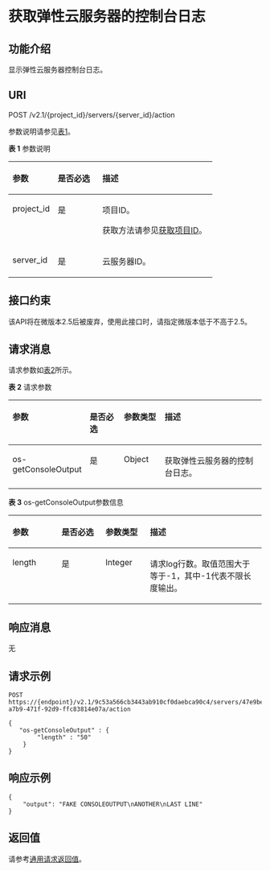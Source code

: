 # 获取弹性云服务器的控制台日志<a name="ZH-CN_TOPIC_0065817689"></a>

## 功能介绍<a name="zh-cn_topic_0062473752_section6511166111343"></a>

显示弹性云服务器控制台日志。

## URI<a name="zh-cn_topic_0062473752_section34513797111412"></a>

POST /v2.1/\{project\_id\}/servers/\{server\_id\}/action

参数说明请参见[表1](#zh-cn_topic_0062473752_table32475667)。

**表 1**  参数说明

<a name="zh-cn_topic_0062473752_table32475667"></a>
<table><thead align="left"><tr id="zh-cn_topic_0062473752_row44937496"><th class="cellrowborder" valign="top" width="22.24%" id="mcps1.2.4.1.1"><p id="p5187119"><a name="p5187119"></a><a name="p5187119"></a>参数</p>
</th>
<th class="cellrowborder" valign="top" width="21.87%" id="mcps1.2.4.1.2"><p id="p17503500"><a name="p17503500"></a><a name="p17503500"></a>是否必选</p>
</th>
<th class="cellrowborder" valign="top" width="55.88999999999999%" id="mcps1.2.4.1.3"><p id="p8497414"><a name="p8497414"></a><a name="p8497414"></a>描述</p>
</th>
</tr>
</thead>
<tbody><tr id="zh-cn_topic_0062473752_row1664874"><td class="cellrowborder" valign="top" width="22.24%" headers="mcps1.2.4.1.1 "><p id="zh-cn_topic_0062473752_p637140"><a name="zh-cn_topic_0062473752_p637140"></a><a name="zh-cn_topic_0062473752_p637140"></a>project_id</p>
</td>
<td class="cellrowborder" valign="top" width="21.87%" headers="mcps1.2.4.1.2 "><p id="zh-cn_topic_0062473752_p51608407"><a name="zh-cn_topic_0062473752_p51608407"></a><a name="zh-cn_topic_0062473752_p51608407"></a>是</p>
</td>
<td class="cellrowborder" valign="top" width="55.88999999999999%" headers="mcps1.2.4.1.3 "><p id="p37593705"><a name="p37593705"></a><a name="p37593705"></a>项目ID。</p>
<p id="p1180512217438"><a name="p1180512217438"></a><a name="p1180512217438"></a>获取方法请参见<a href="获取项目ID.md">获取项目ID</a>。</p>
</td>
</tr>
<tr id="zh-cn_topic_0062473752_row41565035"><td class="cellrowborder" valign="top" width="22.24%" headers="mcps1.2.4.1.1 "><p id="zh-cn_topic_0062473752_p11324657"><a name="zh-cn_topic_0062473752_p11324657"></a><a name="zh-cn_topic_0062473752_p11324657"></a>server_id</p>
</td>
<td class="cellrowborder" valign="top" width="21.87%" headers="mcps1.2.4.1.2 "><p id="zh-cn_topic_0062473752_p44882061"><a name="zh-cn_topic_0062473752_p44882061"></a><a name="zh-cn_topic_0062473752_p44882061"></a>是</p>
</td>
<td class="cellrowborder" valign="top" width="55.88999999999999%" headers="mcps1.2.4.1.3 "><p id="zh-cn_topic_0062473752_p11568292"><a name="zh-cn_topic_0062473752_p11568292"></a><a name="zh-cn_topic_0062473752_p11568292"></a><span id="text283524265517"><a name="text283524265517"></a><a name="text283524265517"></a>云服务器</span>ID。</p>
</td>
</tr>
</tbody>
</table>

## 接口约束<a name="zh-cn_topic_0062473752_section5849161002917"></a>

该API将在微版本2.5后被废弃，使用此接口时，请指定微版本低于不高于2.5。

## 请求消息<a name="zh-cn_topic_0062473752_section65631367111524"></a>

请求参数如[表2](#zh-cn_topic_0092803065_zh-cn_topic_0067161469_zh-cn_topic_0058745339_table44724688204850)所示。

**表 2**  请求参数

<a name="zh-cn_topic_0092803065_zh-cn_topic_0067161469_zh-cn_topic_0058745339_table44724688204850"></a>
<table><thead align="left"><tr id="zh-cn_topic_0092803065_zh-cn_topic_0067161469_zh-cn_topic_0058745339_row1798761204850"><th class="cellrowborder" valign="top" width="19.06%" id="mcps1.2.5.1.1"><p id="zh-cn_topic_0092803065_zh-cn_topic_0067161469_zh-cn_topic_0058745339_p39560242204918"><a name="zh-cn_topic_0092803065_zh-cn_topic_0067161469_zh-cn_topic_0058745339_p39560242204918"></a><a name="zh-cn_topic_0092803065_zh-cn_topic_0067161469_zh-cn_topic_0058745339_p39560242204918"></a>参数</p>
</th>
<th class="cellrowborder" valign="top" width="15.479999999999999%" id="mcps1.2.5.1.2"><p id="p1654518298340"><a name="p1654518298340"></a><a name="p1654518298340"></a>是否必选</p>
</th>
<th class="cellrowborder" valign="top" width="17.05%" id="mcps1.2.5.1.3"><p id="zh-cn_topic_0092803065_zh-cn_topic_0067161469_zh-cn_topic_0058745339_p50263001204918"><a name="zh-cn_topic_0092803065_zh-cn_topic_0067161469_zh-cn_topic_0058745339_p50263001204918"></a><a name="zh-cn_topic_0092803065_zh-cn_topic_0067161469_zh-cn_topic_0058745339_p50263001204918"></a>参数类型</p>
</th>
<th class="cellrowborder" valign="top" width="48.41%" id="mcps1.2.5.1.4"><p id="zh-cn_topic_0092803065_zh-cn_topic_0067161469_zh-cn_topic_0058745339_p2596798204918"><a name="zh-cn_topic_0092803065_zh-cn_topic_0067161469_zh-cn_topic_0058745339_p2596798204918"></a><a name="zh-cn_topic_0092803065_zh-cn_topic_0067161469_zh-cn_topic_0058745339_p2596798204918"></a>描述</p>
</th>
</tr>
</thead>
<tbody><tr id="zh-cn_topic_0092803065_zh-cn_topic_0067161469_zh-cn_topic_0058745339_row5848663204850"><td class="cellrowborder" valign="top" width="19.06%" headers="mcps1.2.5.1.1 "><p id="zh-cn_topic_0092803065_p38460826103157"><a name="zh-cn_topic_0092803065_p38460826103157"></a><a name="zh-cn_topic_0092803065_p38460826103157"></a>os-getConsoleOutput</p>
</td>
<td class="cellrowborder" valign="top" width="15.479999999999999%" headers="mcps1.2.5.1.2 "><p id="p054517291342"><a name="p054517291342"></a><a name="p054517291342"></a>是</p>
</td>
<td class="cellrowborder" valign="top" width="17.05%" headers="mcps1.2.5.1.3 "><p id="zh-cn_topic_0092803065_zh-cn_topic_0067161469_zh-cn_topic_0058745339_p1059631204933"><a name="zh-cn_topic_0092803065_zh-cn_topic_0067161469_zh-cn_topic_0058745339_p1059631204933"></a><a name="zh-cn_topic_0092803065_zh-cn_topic_0067161469_zh-cn_topic_0058745339_p1059631204933"></a>Object</p>
</td>
<td class="cellrowborder" valign="top" width="48.41%" headers="mcps1.2.5.1.4 "><p id="zh-cn_topic_0092803065_zh-cn_topic_0067161469_zh-cn_topic_0058745339_p40030009204933"><a name="zh-cn_topic_0092803065_zh-cn_topic_0067161469_zh-cn_topic_0058745339_p40030009204933"></a><a name="zh-cn_topic_0092803065_zh-cn_topic_0067161469_zh-cn_topic_0058745339_p40030009204933"></a>获取<span id="text4333104519316"><a name="text4333104519316"></a><a name="text4333104519316"></a>弹性云服务器</span>的控制台日志。</p>
</td>
</tr>
</tbody>
</table>

**表 3**  os-getConsoleOutput参数信息

<a name="zh-cn_topic_0062473752_table1919246111545"></a>
<table><thead align="left"><tr id="zh-cn_topic_0062473752_row13301030111545"><th class="cellrowborder" valign="top" width="19.371937193719376%" id="mcps1.2.5.1.1"><p id="zh-cn_topic_0062473752_p4762453511162"><a name="zh-cn_topic_0062473752_p4762453511162"></a><a name="zh-cn_topic_0062473752_p4762453511162"></a>参数</p>
</th>
<th class="cellrowborder" valign="top" width="17.391739173917394%" id="mcps1.2.5.1.2"><p id="p21255118343"><a name="p21255118343"></a><a name="p21255118343"></a>是否必选</p>
</th>
<th class="cellrowborder" valign="top" width="17.55175517551755%" id="mcps1.2.5.1.3"><p id="zh-cn_topic_0062473752_p3238214511162"><a name="zh-cn_topic_0062473752_p3238214511162"></a><a name="zh-cn_topic_0062473752_p3238214511162"></a>参数类型</p>
</th>
<th class="cellrowborder" valign="top" width="45.68456845684568%" id="mcps1.2.5.1.4"><p id="zh-cn_topic_0062473752_p5970125811162"><a name="zh-cn_topic_0062473752_p5970125811162"></a><a name="zh-cn_topic_0062473752_p5970125811162"></a>描述</p>
</th>
</tr>
</thead>
<tbody><tr id="zh-cn_topic_0062473752_row28117068111545"><td class="cellrowborder" valign="top" width="19.371937193719376%" headers="mcps1.2.5.1.1 "><p id="zh-cn_topic_0062473752_p5262467711162"><a name="zh-cn_topic_0062473752_p5262467711162"></a><a name="zh-cn_topic_0062473752_p5262467711162"></a>length</p>
</td>
<td class="cellrowborder" valign="top" width="17.391739173917394%" headers="mcps1.2.5.1.2 "><p id="p9126131110342"><a name="p9126131110342"></a><a name="p9126131110342"></a>是</p>
</td>
<td class="cellrowborder" valign="top" width="17.55175517551755%" headers="mcps1.2.5.1.3 "><p id="zh-cn_topic_0062473752_p3474040511162"><a name="zh-cn_topic_0062473752_p3474040511162"></a><a name="zh-cn_topic_0062473752_p3474040511162"></a>Integer</p>
</td>
<td class="cellrowborder" valign="top" width="45.68456845684568%" headers="mcps1.2.5.1.4 "><p id="zh-cn_topic_0062473752_p3009609811162"><a name="zh-cn_topic_0062473752_p3009609811162"></a><a name="zh-cn_topic_0062473752_p3009609811162"></a>请求log行数。取值范围大于等于-1，其中-1代表不限长度输出。</p>
</td>
</tr>
</tbody>
</table>

## 响应消息<a name="zh-cn_topic_0062473752_section52662293111617"></a>

无

## 请求示例<a name="zh-cn_topic_0062473752_section1818910413020"></a>

```
POST https://{endpoint}/v2.1/9c53a566cb3443ab910cf0daebca90c4/servers/47e9be4e-a7b9-471f-92d9-ffc83814e07a/action
```

```
{
   "os-getConsoleOutput" : {
        "length" : "50"
    }
}
```

## 响应示例<a name="section674081414549"></a>

```
{
    "output": "FAKE CONSOLEOUTPUT\nANOTHER\nLAST LINE"
}
```

## 返回值<a name="zh-cn_topic_0062473752_section29686359111912"></a>

请参考[通用请求返回值](通用请求返回值.md)。

